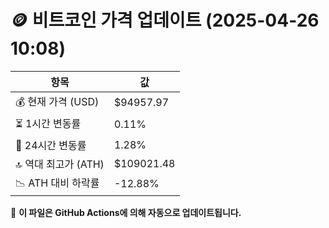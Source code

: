 # 🪙 비트코인 가격 업데이트 (2025-04-26 10:08)

| 항목                | 값 |
|--------------------|----------------|
| 💰 현재 가격 (USD) | $94957.97 |
| ⏳ 1시간 변동률    | 0.11% |
| 📆 24시간 변동률   | 1.28% |
| 🔝 역대 최고가 (ATH) | $109021.48 |
| 📉 ATH 대비 하락률 | -12.88% |

🔄 **이 파일은 GitHub Actions에 의해 자동으로 업데이트됩니다.**

